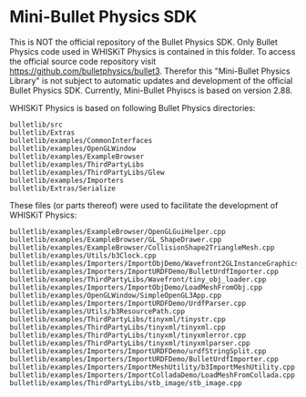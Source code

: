 # Mini-Bullet Physics SDK

This is NOT the official repository of the Bullet Physics SDK. Only Bullet Physics code used in WHISKiT Physics is contained in this folder. To access the official source code repository visit https://github.com/bulletphysics/bullet3.
Therefor this "Mini-Bullet Physics Library" is not subject to automatic updates and development of the official Bullet Physics SDK. Currently, Mini-Bullet Phyiscs is based on version 2.88.

WHISKiT Physics is based on following Bullet Physics directories:

	bulletlib/src
    bulletlib/Extras
    bulletlib/examples/CommonInterfaces
    bulletlib/examples/OpenGLWindow
    bulletlib/examples/ExampleBrowser
    bulletlib/examples/ThirdPartyLibs
    bulletlib/examples/ThirdPartyLibs/Glew
    bulletlib/examples/Importers
    bulletlib/Extras/Serialize

These files (or parts thereof) were used to facilitate the development of WHISKiT Physics:
    
	bulletlib/examples/ExampleBrowser/OpenGLGuiHelper.cpp
    bulletlib/examples/ExampleBrowser/GL_ShapeDrawer.cpp
    bulletlib/examples/ExampleBrowser/CollisionShape2TriangleMesh.cpp
    bulletlib/examples/Utils/b3Clock.cpp
    bulletlib/examples/Importers/ImportObjDemo/Wavefront2GLInstanceGraphicsShape.cpp
    bulletlib/examples/Importers/ImportURDFDemo/BulletUrdfImporter.cpp
    bulletlib/examples/ThirdPartyLibs/Wavefront/tiny_obj_loader.cpp
    bulletlib/examples/Importers/ImportObjDemo/LoadMeshFromObj.cpp
    bulletlib/examples/OpenGLWindow/SimpleOpenGL3App.cpp
    bulletlib/examples/Importers/ImportURDFDemo/UrdfParser.cpp
    bulletlib/examples/Utils/b3ResourcePath.cpp
    bulletlib/examples/ThirdPartyLibs/tinyxml/tinystr.cpp
    bulletlib/examples/ThirdPartyLibs/tinyxml/tinyxml.cpp
    bulletlib/examples/ThirdPartyLibs/tinyxml/tinyxmlerror.cpp
    bulletlib/examples/ThirdPartyLibs/tinyxml/tinyxmlparser.cpp
    bulletlib/examples/Importers/ImportURDFDemo/urdfStringSplit.cpp
    bulletlib/examples/Importers/ImportURDFDemo/BulletUrdfImporter.cpp
    bulletlib/examples/Importers/ImportMeshUtility/b3ImportMeshUtility.cpp
    bulletlib/examples/Importers/ImportColladaDemo/LoadMeshFromCollada.cpp
    bulletlib/examples/ThirdPartyLibs/stb_image/stb_image.cpp


    

